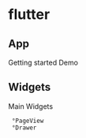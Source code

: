 # flutter

## App
   Getting started
   Demo

## Widgets
   Main Widgets
   
     °PageView  
     °Drawer
